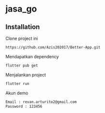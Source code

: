 # jasa_go

## Installation

Clone project ini

```bash
https://github.com/Azis202017/Better-App.git
```

Mendapatkan dependency

```bash
flutter pub get
```

Menjalankan project

```bash
flutter run
```

Akun demo

```bash
Email : revan.arturito2@gmail.com
Password : 123456
```
